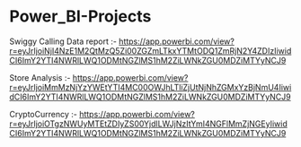 # Power_BI-Projects

Swiggy Calling Data report :- https://app.powerbi.com/view?r=eyJrIjoiNjI4NzE1M2QtMzQ5Zi00ZGZmLTkxYTMtODQ1ZmRjN2Y4ZDIzIiwidCI6ImY2YTI4NWRlLWQ1ODMtNGZlMS1hM2ZiLWNkZGU0MDZiMTYyNCJ9

Store Analysis :- https://app.powerbi.com/view?r=eyJrIjoiMmMzNjYzYWEtYTI4MC00OWJhLTliZjUtNjNhZGMxYzBjNmU4IiwidCI6ImY2YTI4NWRlLWQ1ODMtNGZlMS1hM2ZiLWNkZGU0MDZiMTYyNCJ9

CryptoCurrency :- https://app.powerbi.com/view?r=eyJrIjoiOTgzNWUyMTEtZDIyZS00YjdlLWJjNzItYmI4NGFlMmZjNGEyIiwidCI6ImY2YTI4NWRlLWQ1ODMtNGZlMS1hM2ZiLWNkZGU0MDZiMTYyNCJ9




